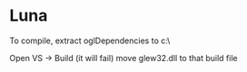 # Luna
To compile, extract oglDependencies to c:\

Open VS -> Build (it will fail)
move glew32.dll to that build file